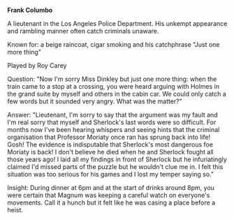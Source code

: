 **Frank Columbo**

A lieutenant in the Los Angeles Police Department. His unkempt appearance and rambling manner often catch criminals unaware.

Known for: a beige raincoat, cigar smoking and his catchphrase "Just one more thing"

Played by Roy Carey

Question: "Now I'm sorry Miss Dinkley but just one more thing: when the train came to a stop at a crossing, you were heard arguing with Holmes in the grand suite by myself and others in the cabin car. We could only catch a few words but it sounded very angry. What was the matter?"

Answer: "Lieutenant, I'm sorry to say that the argument was my fault and I'm real sorry that myself and Sherlock's last words were so difficult. For months now I've been hearing whispers and seeing hints that the criminal organisation that Professor Moriaty once ran has sprung back into life! Gosh! The evidence is indisputable that Sherlock's most dangerous foe Moriaty is back! I don't believe he died when he and Sherlock fought all those years ago! I laid all my findings in front of Sherlock but he infuriatingly claimed I'd missed parts of the puzzle but he wouldn't clue me in. I felt this situation was too serious for his games and I lost my temper saying so."

Insight: During dinner at 6pm and at the start of drinks around 8pm, you were certain that Magnum was keeping a careful watch on everyone's movements. Call it a hunch but it felt like he was casing a place before a heist.